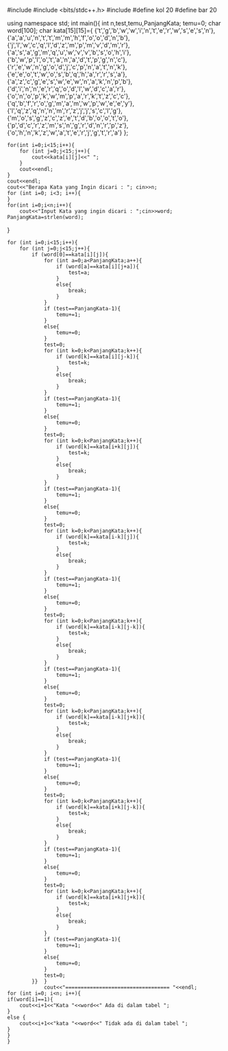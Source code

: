 #include <iostream>
#include <bits/stdc++.h>
#include <cstring>
#define kol 20
#define bar 20

using namespace std;
int main(){
	int n,test,temu,PanjangKata;
	temu=0;
	char word[100];
	char kata[15][15]={ {'t','g','b','w','w','i','n','t','e','r','w','s','e','s','n'},
						{'a','a','u','n','t','t','m','m','h','f','o','o','d','n','b'},
						{'j','l','w','c','q','l','d','z','m','p','m','v','d','m','r'},
						{'a','s','a','g','m','q','u','w','v','v','b','s','o','h','i'},
						{'b','w','p','l','o','t','a','n','a','d','t','p','g','n','c'},
						{'r','e','w','n','g','o','d','j','c','p','n','a','t','n','k'},
						{'e','e','o','t','w','o','s','b','q','h','a','r','r','s','a'},
						{'a','z','c','g','e','s','w','e','w','n','a','k','n','p','b'},
						{'d','i','n','n','e','r','q','o','d','l','w','d','c','a','r'},
						{'o','n','o','p','k','w','m','p','a','r','k','t','z','c','c'},
						{'q','b','f','r','o','g','m','a','m','w','p','w','e','e','y'},
						{'l','q','z','q','n','n','m','r','z','j','j','s','c','l','g'},
						{'m','o','s','g','z','c','z','e','t','d','b','o','o','t','o'},
						{'p','d','c','r','z','m','s','n','g','r','d','n','r','p','z'},
						{'o','h','n','k','z','w','a','t','e','r','j','g','t','r','a'}
						};
						
						
				
	for(int i=0;i<15;i++){
		for (int j=0;j<15;j++){
			cout<<kata[i][j]<<" ";
		}
		cout<<endl;
	}
	cout<<endl;
	cout<<"Berapa Kata yang Ingin dicari : "; cin>>n;
	for (int i=0; i<3; i++){
	}
	for(int i=0;i<n;i++){
		cout<<"Input Kata yang ingin dicari : ";cin>>word;
	PanjangKata=strlen(word);
}

	for (int i=0;i<15;i++){
		for (int j=0;j<15;j++){
			if (word[0]==kata[i][j]){
				for (int a=0;a<PanjangKata;a++){
					if (word[a]==kata[i][j+a]){
						test=a;
					}
					else{
						break;
					}
				}
				if (test==PanjangKata-1){
					temu+=1;
				}
				else{
					temu+=0;
				}
				test=0;
				for (int k=0;k<PanjangKata;k++){
					if (word[k]==kata[i][j-k]){
						test=k;
					}
					else{
						break;
					}
				}
				if (test==PanjangKata-1){
					temu+=1;
				}
				else{
					temu+=0;
				}
				test=0;
				for (int k=0;k<PanjangKata;k++){
					if (word[k]==kata[i+k][j]){
						test=k;
					}
					else{
						break;
					}
				}
				if (test==PanjangKata-1){
					temu+=1;
				}
				else{
					temu+=0;
				}
				test=0;
				for (int k=0;k<PanjangKata;k++){
					if (word[k]==kata[i-k][j]){
						test=k;
					}
					else{
						break;
					}
				}
				if (test==PanjangKata-1){
					temu+=1;
				}
				else{
					temu+=0;
				}
				test=0;
				for (int k=0;k<PanjangKata;k++){
					if (word[k]==kata[i-k][j-k]){
						test=k;
					}
					else{
						break;
					}
				}
				if (test==PanjangKata-1){
					temu+=1;
				}
				else{
					temu+=0;
				}
				test=0;
				for (int k=0;k<PanjangKata;k++){
					if (word[k]==kata[i-k][j+k]){
						test=k;
					}
					else{
						break;
					}
				}
				if (test==PanjangKata-1){
					temu+=1;
				}
				else{
					temu+=0;
				}
				test=0;
				for (int k=0;k<PanjangKata;k++){
					if (word[k]==kata[i+k][j-k]){
						test=k;
					}
					else{
						break;
					}
				}
				if (test==PanjangKata-1){
					temu+=1;
				}
				else{
					temu+=0;
				}
				test=0;
				for (int k=0;k<PanjangKata;k++){
					if (word[k]==kata[i+k][j+k]){
						test=k;
					}
					else{
						break;
					}
				}
				if (test==PanjangKata-1){
					temu+=1;
				}
				else{
					temu+=0;
				}
				test=0;	
			}}	}
				cout<<"================================== "<<endl;
	for (int i=0; i<n; i++){
	if(word[i]==1){
		cout<<i+1<<"Kata "<<word<<" Ada di dalam tabel ";
	}
	else {
		cout<<i+1<<"kata "<<word<<" Tidak ada di dalam tabel ";
	}
	}
	}

